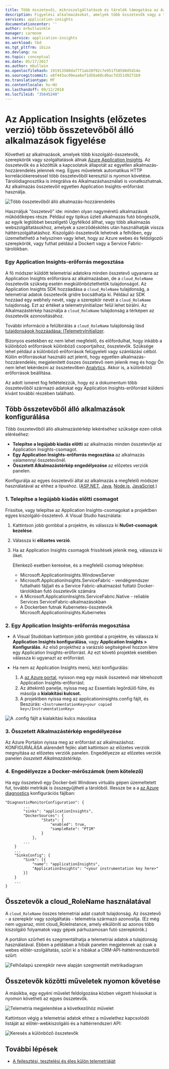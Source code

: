 ```yaml
---
title: Több összetevői, mikroszolgáltatások és tárolók támogatása az Azure Application Insights |} A Microsoft Docs
description: Figyelési alkalmazásokat, amelyek több összetevők vagy a teljesítmény és használat szerepkörök állnak.
services: application-insights
documentationcenter: ''
author: mrbullwinkle
manager: carmonm
ms.service: application-insights
ms.workload: tbd
ms.tgt_pltfrm: ibiza
ms.devlang: na
ms.topic: conceptual
ms.date: 05/17/2017
ms.author: mbullwin
ms.openlocfilehash: 191913500daf7f1ab20f92c7e951f58598d5d14e
ms.sourcegitcommit: e8f443ac09eaa6ef1d56a60cd6ac7d351d9271b9
ms.translationtype: MT
ms.contentlocale: hu-HU
ms.lasthandoff: 09/12/2018
ms.locfileid: "35645240"
---
```

# <a name="monitor-multi-component-applications-with-application-insights-preview"></a>Az Application Insights (előzetes verzió) több összetevőből álló alkalmazások figyelése

Követheti az alkalmazások, amelyek több kiszolgáló-összetevők, szerepkörök vagy szolgáltatások állnak [Azure Application Insights](app-insights-overview.md). Az összetevők és a közöttük a kapcsolatok állapotát az egyetlen alkalmazás-hozzárendelés jelennek meg. Egyes műveletek automatikus HTTP korrelációkereséssel több összetevőből keresztül is nyomon követése. Tárolódiagnosztika is integrálva és Alkalmazáshasználati is vonatkozhatnak. Az alkalmazás összetevőit egyetlen Application Insights-erőforrást használja. 

![Több összetevőből álló alkalmazás-hozzárendelés](./media/app-insights-monitor-multi-role-apps/app-map.png)

Használjuk "összetevő" ide: minden olyan nagyméretű alkalmazások működőképes része. Például egy tipikus üzleti alkalmazás futó böngészők, az egyik legtöbbet beszélgető Ügyfélkód állhat, vagy több alkalmazás webszolgáltatásokhoz, amelyek a szerződéskötés után használhatják vissza háttérszolgáltatáshoz. Kiszolgáló-összetevők lehetnek a felhőben, egy üzemeltethető a helyszínen vagy lehet, hogy az Azure webes és feldolgozói szerepkörök, vagy futhat például a Dockert vagy a Service Fabric-tárolókban. 

### <a name="sharing-a-single-application-insights-resource"></a>Egy Application Insights-erőforrás megosztása 

A fő módszer küldött telemetriai adatokra minden összetevő ugyanarra az Application Insights erőforrásra az alkalmazásban, de a `cloud_RoleName` összetevők szükség esetén megkülönböztethetők tulajdonságot. Az Application Insights SDK hozzáadása a `cloud_RoleName` tulajdonság, a telemetriai adatok összetevők gridre bocsáthatja ki. Például az SDK hozzáad egy webhely nevét, vagy a szerepkör nevét a `cloud_RoleName` tulajdonság. Ezt az értéket a telemetryinitializer felül lehet bírálni. Az Alkalmazástérkép használja a `cloud_RoleName` tulajdonság a térképen az összetevők azonosításához.

További információ a felülbírálás a `cloud_RoleName` tulajdonság lásd [tulajdonságok hozzáadása: ITelemetryInitializer](app-insights-api-filtering-sampling.md#add-properties-itelemetryinitializer).  

Bizonyos esetekben ez nem lehet megfelelő, és előfordulhat, hogy inkább a különböző erőforrások különböző csoportjaihoz, összetevők. Szüksége lehet például a különböző erőforrások felügyeleti vagy számlázási célból. Külön erőforrásokat használó azt jelenti, hogy egyetlen alkalmazás-hozzárendelés; megjelenített összes összetevő nem jelenik meg és hogy Ön nem lehet lekérdezni az összetevőben [Analytics](app-insights-analytics.md). Akkor is, a különböző erőforrások beállítása.

Az adott ismeret fog feltételezzük, hogy ez a dokumentum több összetevőből származó adatokat egy Application Insights-erőforrást küldeni kívánt további részében található.

## <a name="configure-multi-component-applications"></a>Több összetevőből álló alkalmazások konfigurálása

Több összetevőből álló alkalmazástérkép lekéréséhez szüksége ezen célok eléréséhez:

* **Telepítse a legújabb kiadás előtti** az alkalmazás minden összetevője az Application Insights-csomagot. 
* **Egy Application Insights-erőforrás megosztása** az alkalmazás valamennyi összetevőnél.
* **Összetett Alkalmazástérkép engedélyezése** az előzetes verziók panelen.

Konfigurálja az egyes összetevői által az alkalmazás a megfelelő módszer használatával az ehhez a típushoz. ([ASP.NET](app-insights-asp-net.md), [Java](app-insights-java-get-started.md), [Node.js](app-insights-nodejs.md), [JavaScript](app-insights-javascript.md).)

### <a name="1-install-the-latest-pre-release-package"></a>1. Telepítse a legújabb kiadás előtti csomagot

Frissítse, vagy telepítse az Application Insights-csomagokat a projektben egyes kiszolgáló-összetevő. A Visual Studio használata:

1. Kattintson jobb gombbal a projektre, és válassza ki **NuGet-csomagok kezelése**. 
2. Válassza ki **előzetes verzió**.
3. Ha az Application Insights csomagok frissítések jelenik meg, válassza ki őket. 

    Ellenkező esetben keresése, és a megfelelő csomag telepítése:
    
    * Microsoft.ApplicationInsights.WindowsServer
    * Microsoft.ApplicationInsights.ServiceFabric - vendégrendszer futtatható fájljait és a Service Fabric-alkalmazást futtató Docker-tárolókban futó összetevők számára
    * A Microsoft.ApplicationInsights.ServiceFabric.Native - reliable Services ServiceFabric-alkalmazásokban
    * A Dockerben futnak Kubernetes-összetevők Microsoft.ApplicationInsights.Kubernetes

### <a name="2-share-a-single-application-insights-resource"></a>2. Egy Application Insights-erőforrás megosztása

* A Visual Studióban kattintson jobb gombbal a projektre, és válassza ki **Application Insights konfigurálása**, vagy **Application Insights > Konfigurálás**. Az első projekthez a varázsló segítségével hozzon létre egy Application Insights-erőforrást. Az ezt követő projektek esetében válassza ki ugyanazt az erőforrást.
* Ha nem az Application Insights menü, kézi konfigurálás:

   1. A [az Azure portal](https://portal,azure.com), nyisson meg egy másik összetevő már létrehozott Application Insights-erőforrást.
   2. Az áttekintő panelje, nyissa meg az Essentials legördülő fülre, és másolja a **kialakítási kulcsot.**
   3. A projektben nyissa meg az applicationinsights.config fájlt, és Beszúrás: `<InstrumentationKey>your copied key</InstrumentationKey>`

![A .config fájlt a kialakítási kulcs másolása](./media/app-insights-monitor-multi-role-apps/copy-instrumentation-key.png)


### <a name="3-enable-composite-application-map"></a>3. Összetett Alkalmazástérkép engedélyezése

Az Azure Portalon nyissa meg az erőforrást az alkalmazáshoz. KONFIGURÁLÁSA alárendelt fejléc alatt kattintson az előzetes verziók megnyitása az előzetes verziók panelen. Engedélyezze az előzetes verziók panelen *összetett Alkalmazástérkép*.

### <a name="4-enable-docker-metrics-optional"></a>4. Engedélyezze a Docker-mérőszámok (nem kötelező) 

Ha egy összetevő egy Docker-beli Windows virtuális gépen üzemeltetett fut, további metrikák is összegyűjtheti a tárolóból. Illessze be a a [az Azure diagnostics](../monitoring-and-diagnostics/azure-diagnostics.md) konfigurációs fájlban:

```
"DiagnosticMonitorConfiguration": {
        ...
        "sinks": "applicationInsights",
        "DockerSources": {
                "Stats": {
                    "enabled": true,
                    "sampleRate": "PT1M"
                }
            },
        ...
    }
    ...   
    "SinksConfig": {
        "Sink": [{
            "name": "applicationInsights",
            "ApplicationInsights": "<your instrumentation key here>"
        }]
    }
    ...
}

```

## <a name="use-cloudrolename-to-separate-components"></a>Összetevők a cloud_RoleName használatával

A `cloud_RoleName` összes telemetriai adat csatolt tulajdonság. Az összetevő - a szerepkör vagy szolgáltatás - telemetria származó azonosítja. (Ez még nem ugyanaz, mint cloud_RoleInstance, amely elkülöníti az azonos több kiszolgáló folyamatok vagy gépek párhuzamosan futó szerepkörök.)

A portálon szűrheti és szegmentálhatja a telemetriai adatok a tulajdonság használatával. Ebben a példában a hibák panelen megjelennek az csak a webes előtér-szolgáltatás, szűri ki a hibákat a CRM-API-háttérrendszerből szűrt:

![Felhőalapú szerepkör neve alapján szegmentált metrikadiagram](./media/app-insights-monitor-multi-role-apps/cloud-role-name.png)

## <a name="trace-operations-between-components"></a>Összetevők közötti műveletek nyomon követése

A másikba, egy egyéni művelet feldolgozása közben végzett hívásokat is nyomon követheti az egyes összetevők.


![Telemetria megjelenítése a következőhöz művelet](./media/app-insights-monitor-multi-role-apps/show-telemetry-for-operation.png)

Kattintson végig a telemetriai adatok ehhez a művelethez kapcsolódó listáját az előtér-webkiszolgáló és a háttérrendszeri API:

![Keresés a különböző összetevők](./media/app-insights-monitor-multi-role-apps/search-across-components.png)


## <a name="next-steps"></a>További lépések

* [A fejlesztési, tesztelési és éles külön telemetriáját](app-insights-separate-resources.md)

